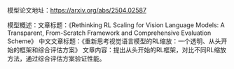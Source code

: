 模型论文地址：https://arxiv.org/abs/2504.02587

模型概述：文章标题：《Rethinking RL Scaling for Vision Language Models: A Transparent, From-Scratch Framework and Comprehensive Evaluation Scheme》
中文文章标题：《重新思考视觉语言模型的RL缩放：一个透明、从头开始的框架和综合评估方案》
文章内容：提出从头开始的RL框架，对比不同RL缩放方法，通过综合评估方案验证性能。
